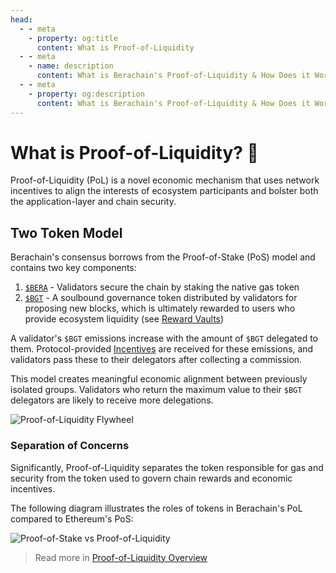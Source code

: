 ```yaml
---
head:
  - - meta
    - property: og:title
      content: What is Proof-of-Liquidity
  - - meta
    - name: description
      content: What is Berachain's Proof-of-Liquidity & How Does it Work?
  - - meta
    - property: og:description
      content: What is Berachain's Proof-of-Liquidity & How Does it Work?
---
```


# What is Proof-of-Liquidity? 🤝

Proof-of-Liquidity (PoL) is a novel economic mechanism that uses network incentives to align the interests of ecosystem participants and bolster both the application-layer and chain security.

## Two Token Model

Berachain's consensus borrows from the Proof-of-Stake (PoS) model and contains two key components:

1. [`$BERA`](/learn/pol/tokens/bera) - Validators secure the chain by staking the native gas token
2. [`$BGT`](/learn/pol/tokens/bgt) - A soulbound governance token distributed by validators for proposing new blocks, which is ultimately rewarded to users who provide ecosystem liquidity (see [Reward Vaults](./pol/rewardvaults.md))

A validator's `$BGT` emissions increase with the amount of `$BGT` delegated to them. Protocol-provided [Incentives](/learn/pol/incentives) are received for these emissions, and validators pass these to their delegators after collecting a commission.

This model creates meaningful economic alignment between previously isolated groups. Validators who return the maximum value to their `$BGT` delegators are likely to receive more delegations.

![Proof-of-Liquidity Flywheel](/assets/proof-of-liquidity-flywheel.png)

### Separation of Concerns

Significantly, Proof-of-Liquidity separates the token responsible for gas and security from the token used to govern chain rewards and economic incentives.

The following diagram illustrates the roles of tokens in Berachain's PoL compared to Ethereum's PoS:

![Proof-of-Stake vs Proof-of-Liquidity](/assets/berachain-pos-vs-pol.png)

> Read more in [Proof-of-Liquidity Overview](/learn/pol/)
